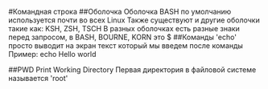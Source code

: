 #Командная строка
##Оболочка
Оболочка BASH по умолчанию используется почти во всех Linux
Также существуют и другие оболочки такие как: KSH, ZSH, TSCH
В разных оболочках есть разные знаки перед запросом, в BASH, BOURNE, KORN это $
##Команды
'echo' просто выводит на экран текст который мы введем после команды
Пример: echo Hello world

##PWD Print Working Directory 
Первая директория в файловой системе называется 'root'
